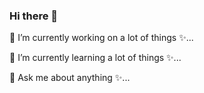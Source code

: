 ### Hi there 👋

<!--
**ShinRai1090/shinrai1090** is a ✨ _special_ ✨ repository because its `README.md` (this file) appears on your GitHub profile.

Here are some ideas to get you started:

🔭 I’m currently working on a lot of things ✨...
🌱 I’m currently learning a lot of things ✨...
- 👯 I’m looking to collaborate on ...
- 🤔 I’m looking for help with ...
💬 Ask me about anything ✨...
- 📫 How to reach me: ...
- 😄 Pronouns: ...
- ⚡ Fun fact: ...
-->
🔭 I’m currently working on a lot of things ✨...

🌱 I’m currently learning a lot of things ✨...

💬 Ask me about anything ✨...
